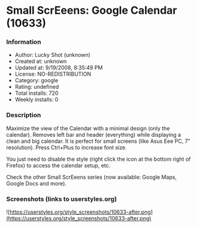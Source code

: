 # Small ScrEeens: Google Calendar (10633)

### Information
- Author: Lucky Shot (unknown)
- Created at: unknown
- Updated at: 9/19/2008, 8:35:49 PM
- License: NO-REDISTRIBUTION
- Category: google
- Rating: undefined
- Total installs: 720
- Weekly installs: 0


### Description
Maximize the view of the Calendar with a minimal design (only the calendar).
Removes left bar and header (everything) while displaying a clean and big calendar.
It is perfect for small screens (like Asus Eee PC, 7" resolution).
Press Ctrl+Plus to increase font size.

You just need to disable the style (right click the icon at the bottom right of Firefox) to access the calendar setup, etc.

Check the other Small ScrEeens series (now available: Google Maps, Google Docs and more).


### Screenshots (links to userstyles.org)
![https://userstyles.org/style_screenshots/10633-after.png](https://userstyles.org/style_screenshots/10633-after.png)


